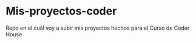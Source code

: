 # Mis-proyectos-coder
Repo en el cuál voy a subir mis proyectos hechos para el Curso de Coder House
